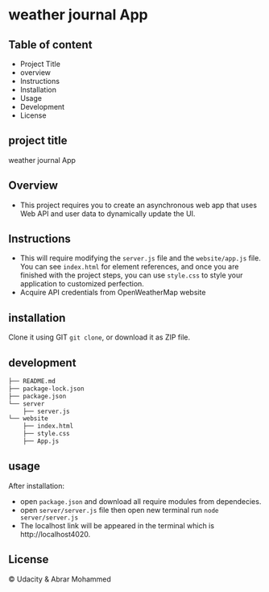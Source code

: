 
<h1> weather journal App </h1>

## Table of content
<ul>
<li>Project Title </li>
<li> overview</li>
<li> Instructions</li>
<li> Installation </li>
<li> Usage </li>
<li> Development </li>
<li> License </li>
</ul>

## project title
weather journal App

## Overview
- This project requires you to create an asynchronous web app that uses Web API and user data to dynamically update the UI. 
## Instructions
- This will require modifying the `server.js` file and the `website/app.js` file. You can see `index.html` for element references, and once you are finished with the project steps, you can use `style.css` to style your application to customized perfection.
- Acquire API credentials from OpenWeatherMap website

## installation
Clone it using GIT `git clone`, or download it as ZIP file.

## development

```bash
├── README.md 
├── package-lock.json
├── package.json
└── server
    ├── server.js
└── website
    ├── index.html
    ├── style.css
    ├── App.js
```

## usage
After installation:
- open `package.json` and download all require modules from dependecies.
- open `server/server.js` file then open new terminal run `node server/server.js`
- The localhost link will be appeared in the terminal which is http://localhost4020.

## License
© Udacity & Abrar Mohammed

